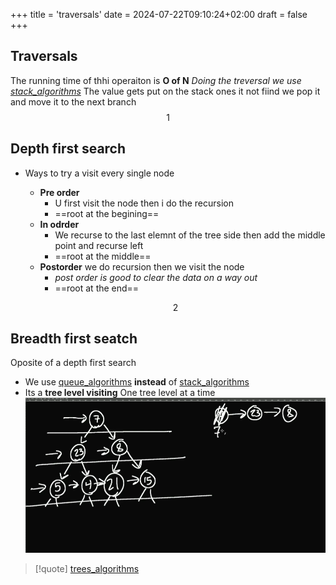 +++
title = 'traversals'
date = 2024-07-22T09:10:24+02:00
draft = false
+++

## Traversals
The running time of thhi operaiton is **O of N**
*Doing the treversal we use [stack_algorithms](/Algorithms/stack_algorithms.md)*
The value gets put on the stack ones it not fiind we pop it and move it to the next branch
$$1$$
## Depth first search
-  Ways to try a visit every single node
	
	- **Pre order**
		- U first visit the node then i do the recursion 
		- ==root at the begining==
	- **In odrder** 
		- We recurse to the last elemnt of the tree side then add the middle point and recurse left
		- ==root at the middle==
	- **Postorder** we do recursion then we visit the  node 
		- *post order is good to clear the data on a way out*
		- ==root at the end==

	$$2$$ 
## Breadth first seatch
Oposite of a depth first search 
- We use [queue_algorithms](/Algorithms/queue_algorithms.md) **instead** of [stack_algorithms](/Algorithms/stack_algorithms.md) 
- Its a **tree level visiting**
	One tree level at a time 
	![BreadthFirstSarge_visual.png](/static/BreadthFirstSarge_visual.png)
>[!quote] [trees_algorithms](/Algorithms/trees_algorithms.md)